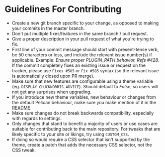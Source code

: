# Guidelines For Contributing

- Create a new git branch specific to your change, as opposed to making your commits in the master branch.
- Don't put multiple fixes/features in the same branch / pull request.
- Give a proper description in your pull request of what you're trying to fix.
- First line of your commit message should start with present-tense verb, be 50 characters or less, and include the relevant issue number(s) if applicable. Example: _Ensure proper PLUGIN_PATH behavior. Refs #428._ If the commit completely fixes an existing issue or request on the tracker, please use `Fixes #585` or `Fix #585` syntax (so the relevant issue is automatically closed
upon PR merge).
- Make sure that new features are configurable using a theme variable (eg. `DISPLAY_CHUCKNORRIS_ADVICE`). Should default to _False_, so users will not get any surprises when upgrading.
- If you introduce new theme variables, new behaviour or changes from the default Pelican behaviour, make sure you make mention of it in the [README](README.md)
- Make sure changes do not break backwards compatibility, especially with regards to settings.
- Only changes that stand to benefit a majority of users or use cases are suitable for contributing back to the main repository. For tweaks that are likely specific to your site or likings, try using `CUSTOM_CSS`.
- If doing so would require a CSS selector that isn't supported by the theme, create a patch that adds the necessary CSS selector, not the CSS tweak.
